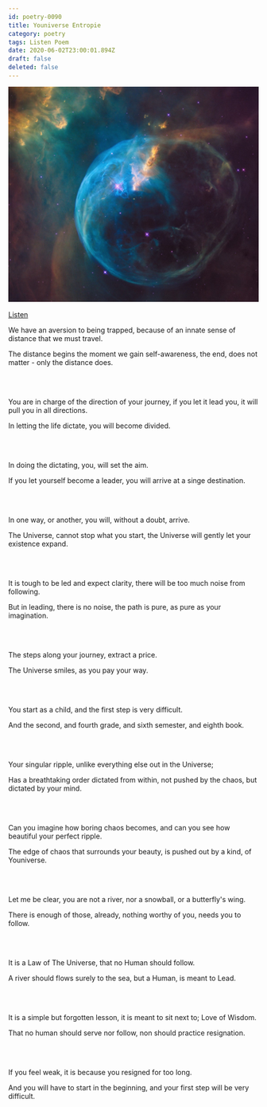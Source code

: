 ```yaml
---
id: poetry-0090
title: Youniverse Entropie
category: poetry
tags: Listen Poem
date: 2020-06-02T23:00:01.894Z
draft: false
deleted: false
---
```


![Illustration](image/poetry-0090-illustration.jpg)

[Listen](audio/poetry-0090.mp3)

We have an aversion to being trapped,
because of an innate sense of distance that we must travel.

The distance begins the moment we gain self-awareness,
the end, does not matter - only the distance does.

<br><br>

You are in charge of the direction of your journey,
if you let it lead you, it will pull you in all directions.

In letting the life dictate,
you will become divided.

<br><br>

In doing the dictating,
you, will set the aim.

If you let yourself become a leader,
you will arrive at a singe destination.

<br><br>

In one way, or another,
you will, without a doubt, arrive.

The Universe, cannot stop what you start,
the Universe will gently let your existence expand.

<br><br>

It is tough to be led and expect clarity,
there will be too much noise from following.

But in leading, there is no noise,
the path is pure, as pure as your imagination.

<br><br>

The steps along your journey,
extract a price.

The Universe smiles,
as you pay your way.

<br><br>

You start as a child,
and the first step is very difficult.

And the second, and fourth grade,
and sixth semester, and eighth book.

<br><br>

Your singular ripple,
unlike everything else out in the Universe;

Has a breathtaking order dictated from within,
not pushed by the chaos, but dictated by your mind.

<br><br>

Can you imagine how boring chaos becomes,
and can you see how beautiful your perfect ripple.

The edge of chaos that surrounds your beauty,
is pushed out by a kind, of Youniverse.

<br><br>

Let me be clear,
you are not a river, nor a snowball, or a butterfly's wing.

There is enough of those, already,
nothing worthy of you, needs you to follow.

<br><br>

It is a Law of The Universe,
that no Human should follow.

A river should flows surely to the sea,
but a Human, is meant to Lead.

<br><br>

It is a simple but forgotten lesson,
it is meant to sit next to; Love of Wisdom.

That no human should serve nor follow,
non should practice resignation.

<br><br>

If you feel weak,
it is because you resigned for too long.

And you will have to start in the beginning,
and your first step will be very difficult.
